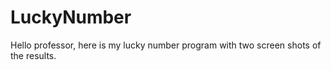 # LuckyNumber
Hello professor, here is my lucky number program with two screen shots of the results.
